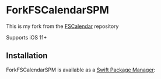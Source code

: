 # ForkFSCalendarSPM

This is my fork from the [FSCalendar](https://github.com/WenchaoD/FSCalendar) repository

Supports iOS 11+

## Installation

ForkFSCalendarSPM is available as a [Swift Package Manager](https://swift.org/package-manager/):
